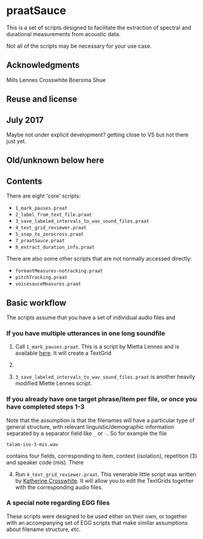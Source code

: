 # praatSauce

This is a set of scripts designed to facilitate the extraction of spectral and durational measurements from acoustic data.

Not all of the scripts may be necessary for your use case.


## Acknowledgments
Mills
Lennes
Crosswhite
Boersma
Shue

## Reuse and license

## July 2017

Maybe not under explicit development? getting close to VS but not there just yet.

## Old/unknown below here


## Contents

There are eight 'core' scripts:

- ```1_mark_pauses.praat```
- ```2_label_from_text_file.praat```                     
- ```3_save_labeled_intervals_to_wav_sound_files.praat```
- ```4_text_grid_reviewer.praat```                   
- ```5_snap_to_zerocross.praat```                  
- ```7_praatSauce.praat```
- ```8_extract_duration_info.praat```

There are also some other scripts that are not normally accessed directly:

- ```formantMeasures-notracking.praat```
- ```pitchTracking.praat```
- ```voicesauceMeasures.praat```

## Basic workflow

The scripts assume that you have a set of individual audio files and 
### If you have multiple utterances in one long soundfile

1. Call ```1_mark_pauses.praat```. This is a script by Mietta Lennes and is available [here](http://www.helsinki.fi/~lennes/praat-scripts/public/mark_pauses.praat). It will create a TextGrid 

2. 

3. ```3_save_labeled_intervals_to_wav_sound_files.praat``` is another heavily modified Miette Lennes script.  

### If you already have one target phrase/item per file, or once you have completed steps 1-3

Note that the assumption is that the filenames will have a particular type of general structure, with relevant linguistic/demographic information separated by a separator field like ```_``` or ```-```. So for example the file

    talam-iso-3-mis.wav

contains four fields, corresponding to item, context (*iso*lation), repetition (3) and speaker code (mis). There 


4. Run ```4_text_grid_reviewer.praat```. This venerable little script was written by [Katherine Crosswhite](crosswhi@ling.rochester.edu). It will allow you to edit the TextGrids together with the corresponding audio files.

### A special note regarding EGG files

These scripts were designed to be used either on their own, or together with an accompanying set of EGG scripts that make similar assumptions about filename structure, etc. 
